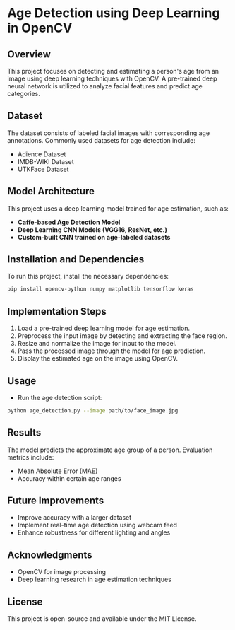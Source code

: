 # Age Detection using Deep Learning in OpenCV

## Overview
This project focuses on detecting and estimating a person's age from an image using deep learning techniques with OpenCV. A pre-trained deep neural network is utilized to analyze facial features and predict age categories.

## Dataset
The dataset consists of labeled facial images with corresponding age annotations. Commonly used datasets for age detection include:
- Adience Dataset
- IMDB-WIKI Dataset
- UTKFace Dataset

## Model Architecture
This project uses a deep learning model trained for age estimation, such as:
- **Caffe-based Age Detection Model**
- **Deep Learning CNN Models (VGG16, ResNet, etc.)**
- **Custom-built CNN trained on age-labeled datasets**

## Installation and Dependencies
To run this project, install the necessary dependencies:
```bash
pip install opencv-python numpy matplotlib tensorflow keras
```

## Implementation Steps
1. Load a pre-trained deep learning model for age estimation.
2. Preprocess the input image by detecting and extracting the face region.
3. Resize and normalize the image for input to the model.
4. Pass the processed image through the model for age prediction.
5. Display the estimated age on the image using OpenCV.

## Usage
- Run the age detection script:
```bash
python age_detection.py --image path/to/face_image.jpg
```

## Results
The model predicts the approximate age group of a person. Evaluation metrics include:
- Mean Absolute Error (MAE)
- Accuracy within certain age ranges

## Future Improvements
- Improve accuracy with a larger dataset
- Implement real-time age detection using webcam feed
- Enhance robustness for different lighting and angles

## Acknowledgments
- OpenCV for image processing
- Deep learning research in age estimation techniques

## License
This project is open-source and available under the MIT License.

